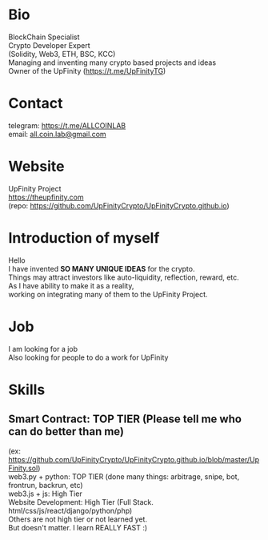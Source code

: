 # Bio
BlockChain Specialist  
Crypto Developer Expert   
(Solidity, Web3, ETH, BSC, KCC)  
Managing and inventing many crypto based projects and ideas  
Owner of the UpFinity (https://t.me/UpFinityTG)  

# Contact
telegram: https://t.me/ALLCOINLAB  
email: all.coin.lab@gmail.com  

# Website  
UpFinity Project  
https://theupfinity.com  
(repo: https://github.com/UpFinityCrypto/UpFinityCrypto.github.io)

# Introduction of myself
Hello  
I have invented **SO MANY UNIQUE IDEAS** for the crypto.  
Things may attract investors like auto-liquidity, reflection, reward, etc.  
As I have ability to make it as a reality,  
working on integrating many of them to the UpFinity Project.  

# Job
I am looking for a job  
Also looking for people to do a work for UpFinity  

# Skills
## Smart Contract: **TOP TIER (Please tell me who can do better than me)**  
(ex: https://github.com/UpFinityCrypto/UpFinityCrypto.github.io/blob/master/UpFinity.sol)  
web3.py + python: TOP TIER (done many things: arbitrage, snipe, bot, frontrun, backrun, etc)  
web3.js + js: High Tier  
Website Development: High Tier (Full Stack. html/css/js/react/django/python/php)  
Others are not high tier or not learned yet.  
But doesn't matter. I learn REALLY FAST :)  

